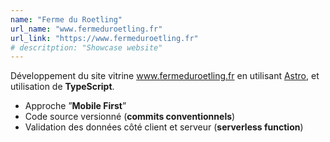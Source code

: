 ```yaml
---
name: "Ferme du Roetling"
url_name: "www.fermeduroetling.fr"
url_link: "https://www.fermeduroetling.fr"
# descritption: "Showcase website"
---
```

Développement du site vitrine www.fermeduroetling.fr en utilisant [Astro](https://astro.build/), et utilisation de **TypeScript**.
- Approche ”**Mobile First**”
- Code source versionné (**commits conventionnels**)
- Validation des données côté client et serveur (**serverless function**)